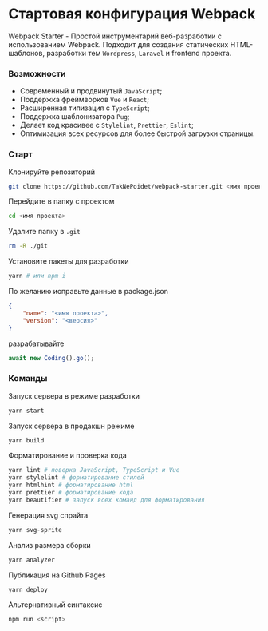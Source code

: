 # Стартовая конфигурация Webpack

Webpack Starter - Простой инструментарий веб-разработки с использованием Webpack. Подходит для создания статических HTML-шаблонов, разработки тем `Wordpress`, `Laravel` и frontend проекта.

### Возможности

- Современный и продвинутый `JavaScript`;
- Поддержка фреймворков `Vue` и `React`;
- Расширенная типизация с `TypeScript`;
- Поддержка шаблонизатора `Pug`;
- Делает код красивее с `Stylelint`, `Prettier`, `Eslint`;
- Оптимизация всех ресурсов для более быстрой загрузки страницы.

### Старт

Клонируйте репозиторий

```bash
git clone https://github.com/TakNePoidet/webpack-starter.git <имя проекта>
```

Перейдите в папку с проектом

```bash
cd <имя проекта>
```

Удалите папку в `.git`

```bash
rm -R ./git
```

Установите пакеты для разработки

```bash
yarn # или npm i
```

По желанию исправьте данные в package.json

```json
{
	"name": "<имя проекта>",
	"version": "<версия>"
}
```

разрабатывайте

```javascript
await new Coding().go();
```

### Команды

Запуск сервера в режиме разработки

```bash
yarn start
```

Запуск сервера в продакшн режиме

```bash
yarn build
```

Форматирование и проверка кода

```bash
yarn lint # поверка JavaScript, TypeScript и Vue
yarn stylelint # форматирование стилей
yarn htmlhint # форматирование html
yarn prettier # форматирование кода
yarn beautifier # запуск всех команд для форматирования
```

Генерация svg спрайта

```bash
yarn svg-sprite
```

Анализ размера сборки

```bash
yarn analyzer
```

Публикация на Github Pages

```bash
yarn deploy
```

Альтернативный синтаксис

```bash
npm run <script>
```
